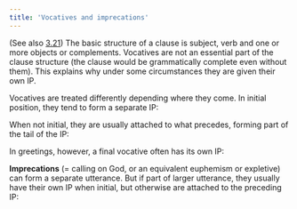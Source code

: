 ```yaml
---
title: 'Vocatives and imprecations'
---
```


<script>
  import Audio from '$lib/Audio.svelte'
  import AudioWrapper from '$lib/AudioWrapper.svelte'
  import Naudio from '$lib/Naudio.svelte'
</script>

(See also [3.21](/chapter3/3.21)) The basic structure of a clause is subject, verb and one or more objects or complements. Vocatives are not an essential part of the clause structure (the clause would be grammatically complete even without them). This explains why under some circumstances they are given their own IP.

Vocatives are treated differently depending where they come. In initial position, they tend to form a separate IP:

<Naudio
  sentence="'Linda, | could I have a 'word? <br>
  *Jenny and 'Peter, | I want *you to take the 'left side. <br>
  *Ladies and 'gentlemen! *Please be up'standing!"
  nuclei="{['Lin', 'word', 'Pet', 'left', 'gen', 'stand']}" 
/>
When not initial, they are usually attached to what precedes, forming part of the tail of the IP:

<Naudio
  sentence="'This, Mr Roberts, | is the *young man I was 'telling you about. <br>
  *Don't 'do it, Mrs Worthington. <br>
  *Have you got your 'passport, Mother? <br>
  'You, Jimmy, | have *made a mi'stake."
  nuclei="{['This', 'tell', 'do', 'pass', 'stake', 'You']}" 
/>
In greetings, however, a final vocative often has its own IP:

<Naudio
  sentence="Good 'morning, Andrew <em>or</em> <br>
  Good 'morning, | 'Andrew"
  nuclei="{['mor', 'An']}" 
/>

**Imprecations** (= calling on God, or an equivalent euphemism or expletive) can form a separate utterance. But if part of larger utterance, they usually have their own IP when initial, but otherwise are attached to the preceding IP:

<Naudio
  sentence="In *heaven's 'name! <br>
  In *heaven's 'name, | *why 'not? <br>
  *Why in heaven's name 'not? <em>or</em> 'Why in heaven's name | 'not?
  *Why 'not, in heaven's name?"
  nuclei="{['name', 'not', 'Why', 'not']}" 
/>
